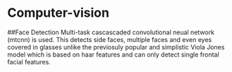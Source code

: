 # Computer-vision

##Face Detection
Multi-task cascascaded convolutional neual network (mtcnn) is used.
This detects side faces, multiple faces and even eyes covered in glasses unlike the previosuly popular and simplistic Viola Jones model which is based on haar features and can only detect single frontal facial features.
